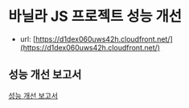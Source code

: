 # 바닐라 JS 프로젝트 성능 개선

- url: [https://d1dex060uws42h.cloudfront.net/](https://d1dex060uws42h.cloudfront.net/)

## 성능 개선 보고서

[성능 개선 보고서](/docs/PERF_REPORT.md)
